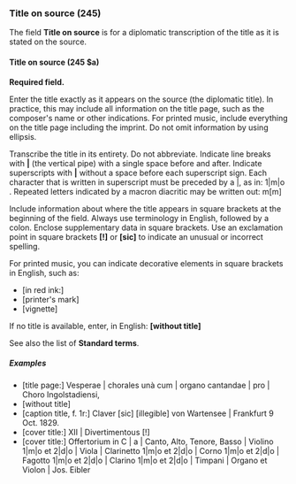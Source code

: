 ### Title on source (245)

The field **Title on source** is for a diplomatic transcription of the title as it is stated on the source.  

#### Title on source (245 $a)  

**Required field.**

Enter the title exactly as it appears on the source (the diplomatic title). In practice, this may include all
information on the title page, such as the composer's name or other indications. For printed music, include everything
on the title page including the imprint. Do not omit information by using ellipsis.

Transcribe the title in its entirety. Do not abbreviate. Indicate line breaks with **\|** (the vertical pipe) with a
single space before and after. Indicate superscripts with **\|** without a space before each superscript sign. Each
character that is written in superscript must be preceded by a \|, as in: 1\|m\|o . Repeated letters indicated by a macron
diacritic may be written out: m[m]

Include information about where the title appears in square brackets at the beginning of the field. Always use
terminology in English, followed by a colon. Enclose supplementary data in square brackets. Use an exclamation point in
square brackets **[!]** or **[sic]** to indicate an unusual or incorrect spelling.

For printed music, you can indicate decorative elements in square brackets in English, such as:  
- [in red ink:]  
- [printer's mark]  
- [vignette]

If no title is available, enter, in English: **[without title]**

See also the list of **Standard terms**.

##### Examples

- [title page:] Vesperae \| chorales unà cum \| organo cantandae \| pro \| Choro Ingolstadiensi,
- [without title]
- [caption title, f. 1r:] Claver [sic] [illegible] von Wartensee \| Frankfurt 9 Oct. 1829.
- [cover title:] XII \| Divertimentous [!]
- [cover title:] Offertorium in C \| a \| Canto, Alto, Tenore, Basso \| Violino 1\|m\|o et 2\|d\|o \| Viola \| Clarinetto 1\|m\|o
  et 2\|d\|o \| Corno 1\|m\|o et 2\|d\|o \| Fagotto 1\|m\|o et 2\|d\|o \| Clarino 1\|m\|o et 2\|d\|o \| Timpani \| Organo et Violon \| Jos.
  Eibler
